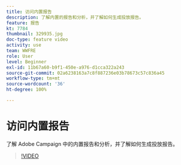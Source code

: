 ```yaml
---
title: 访问内置报告
description: 了解内置的报告和分析，并了解如何生成投放报告。
feature: 报告
kt: 7784
thumbnail: 329935.jpg
doc-type: feature video
activity: use
team: WWFRE
role: User
level: Beginner
exl-id: 11b67a60-b9f1-450e-a976-d1cca322a243
source-git-commit: 02a6238163a7c8f887236e03b78673c57c836a45
workflow-type: tm+mt
source-wordcount: '36'
ht-degree: 100%

---
```


# 访问内置报告

了解 Adobe Campaign 中的内置报告和分析，并了解如何生成投放报告。

>[!VIDEO](https://video.tv.adobe.com/v/329935?quality=12)
